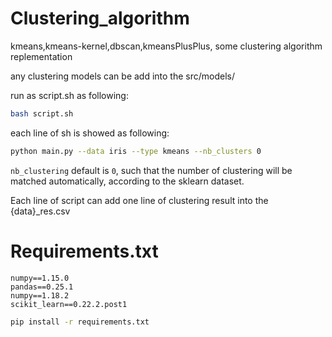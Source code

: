 # Clustering_algorithm
kmeans,kmeans-kernel,dbscan,kmeansPlusPlus, some clustering algorithm replementation

any clustering models can be add into the src/models/

run as script.sh as following:

``` sh
bash script.sh
```

each line of sh is showed as following:
``` sh
python main.py --data iris --type kmeans --nb_clusters 0
```
`nb_clustering` default is `0`, such that the number of clustering will be matched automatically, according to the sklearn dataset.


Each line of script can add one line of clustering result into the {data}_res.csv


# Requirements.txt
```
numpy==1.15.0
pandas==0.25.1
numpy==1.18.2
scikit_learn==0.22.2.post1

```

``` sh
pip install -r requirements.txt

```
